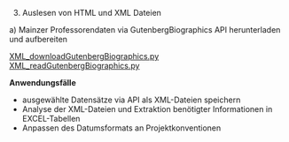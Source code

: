 3) Auslesen von HTML und XML Dateien

a) Mainzer Professorendaten via GutenbergBiographics API herunterladen und aufbereiten

<a href="https://github.com/ieg-dhr/DigiKAR/blob/main/XML_downloadGutenbergBiographics.py">XML_downloadGutenbergBiographics.py</a>
<a href="https://github.com/ieg-dhr/DigiKAR/blob/main/XML_readGutenbergBiographics.py">XML_readGutenbergBiographics.py</a>

**Anwendungsfälle**

- ausgewählte Datensätze via API als XML-Dateien speichern
- Analyse der XML-Dateien und Extraktion benötigter Informationen in EXCEL-Tabellen
- Anpassen des Datumsformats an Projektkonventionen


